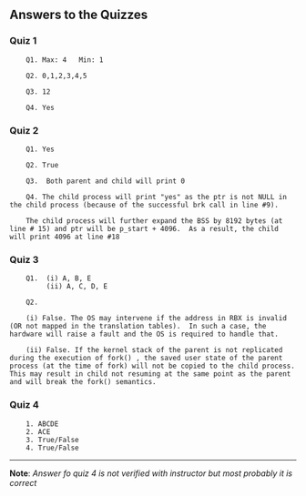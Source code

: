 ## Answers to the Quizzes

### Quiz 1

		Q1. Max: 4   Min: 1

		Q2. 0,1,2,3,4,5

		Q3. 12

		Q4. Yes

### Quiz 2

		Q1. Yes

		Q2. True

		Q3.  Both parent and child will print 0

		Q4. The child process will print "yes" as the ptr is not NULL in the child process (because of the successful brk call in line #9).
		
		The child process will further expand the BSS by 8192 bytes (at line # 15) and ptr will be p_start + 4096.  As a result, the child will print 4096 at line #18

### Quiz 3

		Q1.  (i) A, B, E
	         (ii) A, C, D, E
	
		Q2.
	
		(i) False. The OS may intervene if the address in RBX is invalid (OR not mapped in the translation tables).  In such a case, the hardware will raise a fault and the OS is required to handle that.
	
		(ii) False. If the kernel stack of the parent is not replicated during the execution of fork() , the saved user state of the parent process (at the time of fork) will not be copied to the child process. This may result in child not resuming at the same point as the parent and will break the fork() semantics.

### Quiz 4

		1. ABCDE
		2. ACE
		3. True/False
		4. True/False
***
**Note**: *Answer fo quiz 4 is not verified with instructor but most probably it is correct*

